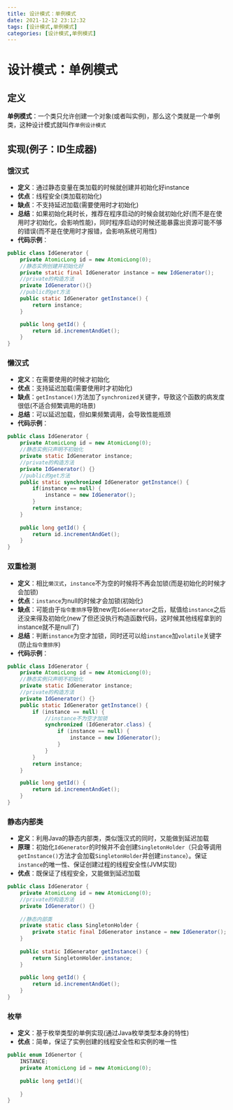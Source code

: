 ```yaml
---
title: 设计模式：单例模式
date: 2021-12-12 23:12:32
tags: [设计模式,单例模式]
categories: [设计模式,单例模式]
---
```


# 设计模式：单例模式
## 定义
**单例模式**：一个类只允许创建一个对象(或者叫实例)，那么这个类就是一个单例类，这种设计模式就叫作`单例设计模式`

## 实现(例子：ID生成器)
### 饿汉式
* **定义**：通过静态变量在类加载的时候就创建并初始化好instance
* **优点**：线程安全(类加载初始化)
* **缺点**：不支持延迟加载(需要使用时才初始化)
* **总结**：如果初始化耗时长，推荐在程序启动的时候会就初始化好(而不是在使用时才初始化，会影响性能)，同时程序启动的时候还能暴露出资源可能不够的错误(而不是在使用时才报错，会影响系统可用性)
* **代码示例**：
```java
public class IdGenerator {
    private AtomicLong id = new AtomicLong(0);
    //静态实例创建并初始化好
    private static final IdGenerator instance = new IdGenerator();
    //private的构造方法
    private IdGenerator(){}
    //public的get方法
    public static IdGenerator getInstance() {
        return instance;
    }

    public long getId() {
        return id.incrementAndGet();
    }
}
```

### 懒汉式
* **定义**：在需要使用的时候才初始化
* **优点**：支持延迟加载(需要使用时才初始化)
* **缺点**：`getInstance()`方法加了`synchronized`关键字，导致这个函数的病发度很低(不适合频繁调用的场景)
* **总结**：可以延迟加载，但如果频繁调用，会导致性能瓶颈
* **代码示例**：
```java
public class IdGenerator {
    private AtomicLong id = new AtomicLong(0);
    //静态实例只声明不初始化
    private static IdGenerator instance;
    //private的构造方法
    private IdGenerator() {}
    //public的get方法
    public static synchronized IdGenerator getInstance() {
        if(instance == null) {
            instance = new IdGenerator();
        }
        return instance;
    }
    
    public long getId() {
        return id.incrementAndGet();
    }
}

```

### 双重检测
* **定义**：相比`懒汉式`，`instance`不为空的时候将不再会加锁(而是初始化的时候才会加锁)
* **优点**：`instance`为null的时候才会加锁(初始化)
* **缺点**：可能由于`指令重排序`导致new完`IdGenerator`之后，赋值给`instance`之后还没来得及初始化(new了但还没执行构造函数代码，这时候其他线程拿到的instance就不是null了)
* **总结**：判断`instance`为空才加锁，同时还可以给`instance`加`volatile`关键字(防止`指令重排序`)
* **代码示例**：
```java
public class IdGenerator {
    private AtomicLong id = new AtomicLong(0);
    //静态实例只声明不初始化
    private static IdGenerator instance;
    //private的构造方法
    private IdGenerator() {}
    public static IdGenerator getInstance() {
        if (instance == null) {
            //instance不为空才加锁
            synchronized (IdGenerator.class) {
                if (instance == null) {
                    instance = new IdGenerator();
                }
            }
        }
        return instance;
    }

    public long getId() {
        return id.incrementAndGet();
    }
}
```

### 静态内部类
* **定义**：利用Java的静态内部类，类似饿汉式的同时，又能做到延迟加载
* **原理**：初始化`IdGenerator`的时候并不会创建`SingletonHolder`（只会等调用`getInstance()`方法才会加载`SingletonHolder`并创建`instance`）。保证`instance`的唯一性、保证创建过程的线程安全性(JVM实现)
* **优点**：既保证了线程安全，又能做到延迟加载

```java
public class IdGenerator {
    private AtomicLong id = new AtomicLong(0);
    //private的构造方法
    private IdGenerator() {}
    
    //静态内部类
    private static class SingletonHolder {
        private static final IdGenerator instance = new IdGenerator();
    }
    
    public static IdGenerator getInstance() {
        return SingletonHolder.instance;
    }
    
    public long getId() {
        return id.incrementAndGet();
    }
}
```

### 枚举
* **定义**：基于枚举类型的单例实现(通过Java枚举类型本身的特性)
* **优点**：简单，保证了实例创建的线程安全性和实例的唯一性

```java
public enum IdGenertor {
    INSTANCE;
    private AtomicLong id = new AtomicLong(0);
    
    public long getId(){
        
    }
}
```


